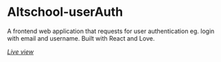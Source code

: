 # Altschool-userAuth
A frontend web application that requests for user authentication eg. login with email and username. Built with React and Love.

_[Live view](https://altschool-user-auth-gkbi.vercel.app/)_
